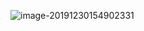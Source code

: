 ![image-20191230154902331](C:\Users\fjllo\AppData\Roaming\Typora\typora-user-images\image-20191230154902331.png)


